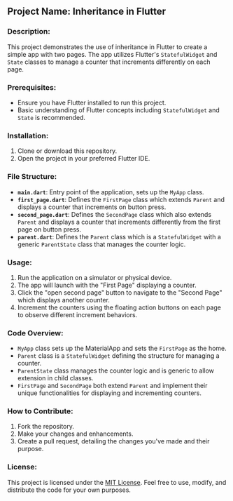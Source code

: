 ## Project Name: Inheritance in Flutter

### Description:
This project demonstrates the use of inheritance in Flutter to create a simple app with two pages. The app utilizes Flutter's `StatefulWidget` and `State` classes to manage a counter that increments differently on each page.

### Prerequisites:
- Ensure you have Flutter installed to run this project.
- Basic understanding of Flutter concepts including `StatefulWidget` and `State` is recommended.

### Installation:
1. Clone or download this repository.
2. Open the project in your preferred Flutter IDE.

### File Structure:
- **`main.dart`**: Entry point of the application, sets up the `MyApp` class.
- **`first_page.dart`**: Defines the `FirstPage` class which extends `Parent` and displays a counter that increments on button press.
- **`second_page.dart`**: Defines the `SecondPage` class which also extends `Parent` and displays a counter that increments differently from the first page on button press.
- **`parent.dart`**: Defines the `Parent` class which is a `StatefulWidget` with a generic `ParentState` class that manages the counter logic.

### Usage:
1. Run the application on a simulator or physical device.
2. The app will launch with the "First Page" displaying a counter.
3. Click the "open second page" button to navigate to the "Second Page" which displays another counter.
4. Increment the counters using the floating action buttons on each page to observe different increment behaviors.

### Code Overview:
- `MyApp` class sets up the MaterialApp and sets the `FirstPage` as the home.
- `Parent` class is a `StatefulWidget` defining the structure for managing a counter.
- `ParentState` class manages the counter logic and is generic to allow extension in child classes.
- `FirstPage` and `SecondPage` both extend `Parent` and implement their unique functionalities for displaying and incrementing counters.

### How to Contribute:
1. Fork the repository.
2. Make your changes and enhancements.
3. Create a pull request, detailing the changes you've made and their purpose.

### License:
This project is licensed under the [MIT License](LICENSE). Feel free to use, modify, and distribute the code for your own purposes.